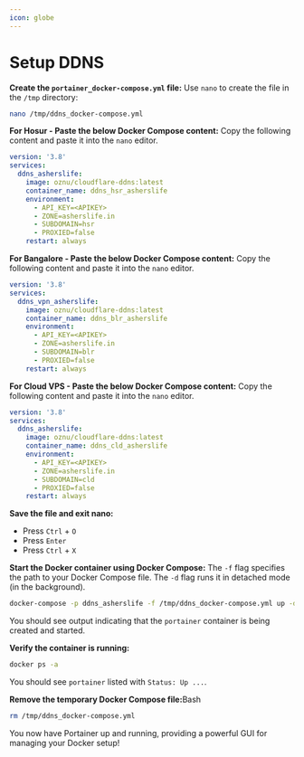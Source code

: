 ```yaml
---
icon: globe
---
```


# Setup DDNS

**Create the `portainer_docker-compose.yml` file:** Use `nano` to create the file in the `/tmp` directory:

```bash
nano /tmp/ddns_docker-compose.yml
```

**For Hosur - Paste the below Docker Compose content:** Copy the following content and paste it into the `nano` editor.

```yaml
version: '3.8'
services:
  ddns_asherslife:
    image: oznu/cloudflare-ddns:latest
    container_name: ddns_hsr_asherslife
    environment:
      - API_KEY=<APIKEY>
      - ZONE=asherslife.in
      - SUBDOMAIN=hsr
      - PROXIED=false
    restart: always

```

**For Bangalore - Paste the below Docker Compose content:** Copy the following content and paste it into the `nano` editor.

```yaml
version: '3.8'
services:
  ddns_vpn_asherslife:
    image: oznu/cloudflare-ddns:latest
    container_name: ddns_blr_asherslife
    environment:
      - API_KEY=<APIKEY>
      - ZONE=asherslife.in
      - SUBDOMAIN=blr
      - PROXIED=false
    restart: always   

```

**For Cloud VPS - Paste the below Docker Compose content:** Copy the following content and paste it into the `nano` editor.

```yaml
version: '3.8'
services:
  ddns_asherslife:
    image: oznu/cloudflare-ddns:latest
    container_name: ddns_cld_asherslife
    environment:
      - API_KEY=<APIKEY>
      - ZONE=asherslife.in
      - SUBDOMAIN=cld
      - PROXIED=false
    restart: always

```

**Save the file and exit nano:**

* Press `Ctrl` + `O`
* Press `Enter`
* Press `Ctrl` + `X`

**Start the Docker container using Docker Compose:** The `-f` flag specifies the path to your Docker Compose file. The `-d` flag runs it in detached mode (in the background).

```bash
docker-compose -p ddns_asherslife -f /tmp/ddns_docker-compose.yml up -d
```

You should see output indicating that the `portainer` container is being created and started.

**Verify the container is running:**

```bash
docker ps -a
```

You should see `portainer` listed with `Status: Up ...`.

**Remove the temporary Docker Compose file:**&#x42;ash

```bash
rm /tmp/ddns_docker-compose.yml
```

You now have Portainer up and running, providing a powerful GUI for managing your Docker setup!
